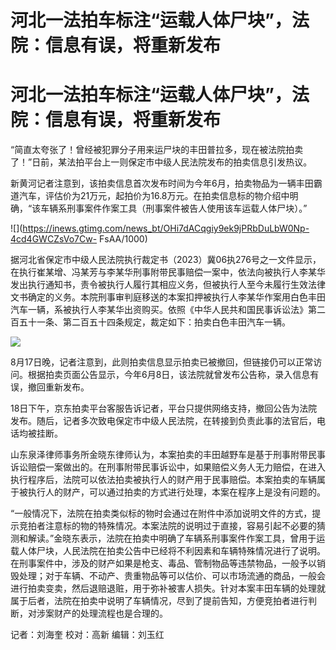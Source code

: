 # 河北一法拍车标注“运载人体尸块”，法院：信息有误，将重新发布

# 河北一法拍车标注“运载人体尸块”，法院：信息有误，将重新发布

“简直太夸张了！曾经被犯罪分子用来运尸块的丰田普拉多，现在被法院拍卖了！”日前，某法拍平台上一则保定市中级人民法院发布的拍卖信息引发热议。

新黄河记者注意到，该拍卖信息首次发布时间为今年6月，拍卖物品为一辆丰田霸道汽车，评估价为21万元，起拍价为16.8万元。在拍卖信息标的物介绍中明确，“该车辆系刑事案件作案工具（刑事案件被告人使用该车运载人体尸块）。”

![](https://inews.gtimg.com/news_bt/OHi7dACqgiy9ek9jPRbDuLbW0Np-4cd4GWCZsVo7Cw-
FsAA/1000)

据河北省保定市中级人民法院执行裁定书（2023）冀06执276号之一文件显示，在执行崔某增、冯某芳与李某华刑事附带民事赔偿一案中，依法向被执行人李某华发出执行通知书，责令被执行人履行其相应义务，但被执行人至今未履行生效法律文书确定的义务。本院刑事审判庭移送的本案扣押被执行人李某华作案用白色丰田汽车一辆，系被执行人李某华出资购买。依照《中华人民共和国民事诉讼法》第二百五十一条、第二百五十四条规定，裁定如下：拍卖白色丰田汽车一辆。

![](https://inews.gtimg.com/news_bt/OCdfaMZ54UAmsdzbOYQFyrDaT5L9TgA7BmGqQXF4a3bFUAA/1000)

8月17日晚，记者注意到，此则拍卖信息显示拍卖已被撤回，但链接仍可以正常访问。根据拍卖页面公告显示，今年6月8日，该法院就曾发布公告称，录入信息有误，撤回重新发布。

18日下午，京东拍卖平台客服告诉记者，平台只提供网络支持，撤回公告为法院发布。随后，记者多次致电保定市中级人民法院，在转接到负责此事的法官后，电话均被挂断。

山东泉泽律师事务所金晓东律师认为，本案拍卖的丰田越野车是基于刑事附带民事诉讼赔偿一案做出的。在刑事附带民事诉讼中，如果赔偿义务人无力赔偿，在进入执行程序后，法院可以依法拍卖被执行人的财产用于民事赔偿。本案拍卖的车辆属于被执行人的财产，可以通过拍卖的方式进行处理，本案在程序上是没有问题的。

“一般情况下，法院在拍卖类似标的物时会通过在附件中添加说明文件的方式，提示竞拍者注意标的物的特殊情况。本案法院的说明过于直接，容易引起不必要的猜测和解读。”金晓东表示，法院在拍卖中明确了车辆系刑事案件作案工具，曾用于运载人体尸块，人民法院在拍卖公告中已经将不利因素和车辆特殊情况进行了说明。在刑事案件中，涉及的财产如果是枪支、毒品、管制物品等违禁物品，一般予以销毁处理；对于车辆、不动产、贵重物品等可以估价、可以市场流通的商品，一般会进行拍卖变卖，然后退赔退赃，用于弥补被害人损失。针对本案丰田车辆的处理就属于后者，法院在拍卖中说明了车辆情况，尽到了提前告知，方便竞拍者进行判断，对涉案财产的处理流程也是合理的。

记者：刘海奎 校对：高新 编辑：刘玉红

